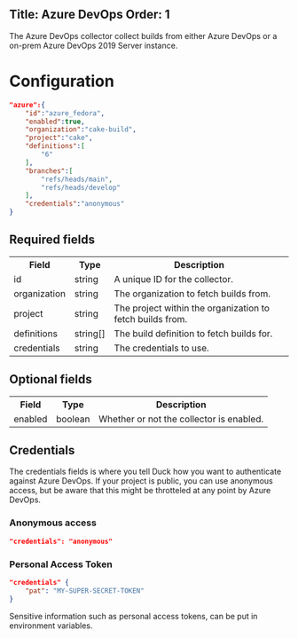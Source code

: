 Title: Azure DevOps
Order: 1
---

The Azure DevOps collector collect builds from either Azure DevOps or a on-prem Azure DevOps 2019 Server instance.

# Configuration

```json
"azure":{
    "id":"azure_fedora",
    "enabled":true,
    "organization":"cake-build",
    "project":"cake",
    "definitions":[
        "6"
    ],
    "branches":[
        "refs/heads/main",
        "refs/heads/develop"
    ],
    "credentials":"anonymous"
}
```

## Required fields

<table class="table">
  <tr>
    <th>Field</th>
    <th>Type</th>
    <th>Description</th>
  </tr>
  <tr>
    <td>id</td>
    <td>string</td>
    <td>A unique ID for the collector.</td>
  </tr>
  <tr>
    <td>organization</td>
    <td>string</td>
    <td>The organization to fetch builds from.</td>
  </tr>
  <tr>
    <td>project</td>
    <td>string</td>
    <td>The project within the organization to fetch builds from.</td>
  </tr>
  <tr>
    <td>definitions</td>
    <td>string[]</td>
    <td>The build definition to fetch builds for.</td>
  </tr>
  <tr>
    <td>credentials</td>
    <td>string</td>
    <td>The credentials to use.</td>
  </tr>
</table>

## Optional fields

<table class="table">
  <tr>
    <th>Field</th>
    <th>Type</th>
    <th>Description</th>
  </tr>
  <tr>
    <td>enabled</td>
    <td>boolean</td>
    <td>Whether or not the collector is enabled.</td>
  </tr>
</table>

## Credentials

The credentials fields is where you tell Duck how you want to authenticate
against Azure DevOps. If your project is public, you can use anonymous access,
but be aware that this might be throtteled at any point by Azure DevOps.

### Anonymous access

```json
"credentials": "anonymous"
```

### Personal Access Token

```json
"credentials" {
    "pat": "MY-SUPER-SECRET-TOKEN"
}
```

<div class="alert alert-info" role="alert">
  <i class="fad fa-info-circle icon-web"></i> Sensitive information such as 
  personal access tokens, can be put in environment variables.
</div>